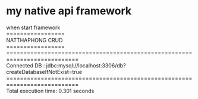 # my native api framework<br>
when start framework<br>
=================<br>
NATTHAPHONG CRUD <br>
================= <br>
===========================================================================<br>
Connected DB : jdbc:mysql://localhost:3306/db?createDatabaseIfNotExist=true<br>
===========================================================================<br>
Total execution time: 0.301 seconds<br>
